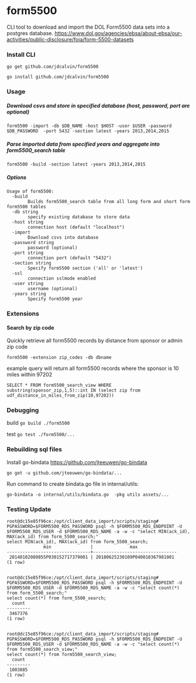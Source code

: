 # form5500
CLI tool to download and import the DOL Form5500 data sets into a postgres database.
https://www.dol.gov/agencies/ebsa/about-ebsa/our-activities/public-disclosure/foia/form-5500-datasets

### Install CLI
`go get github.com/jdcalvin/form5500`

`go install github.com/jdcalvin/form5500`

### Usage
##### Download csvs and store in specified database (host, password, port are optional)
  
  `form5500 -import -db $DB_NAME -host $HOST -user $USER -password $DB_PASSWORD  -port 5432 -section latest -years 2013,2014,2015`
  
##### Parse imported data from specified years and aggregate into form5500_search table 
  `form5500 -build -section latest -years 2013,2014,2015`
  
##### Options
```
Usage of form5500:
  -build
    	Builds form5500_search table from all long form and short form form5500 tables
  -db string
    	specify existing database to store data
  -host string
    	connection host (default "localhost")
  -import
    	Download csvs into database
  -password string
    	password (optional)
  -port string
    	connection port (default "5432")
  -section string
    	Specify form5500 section ('all' or 'latest')
  -ssl
    	connection sslmode enabled
  -user string
    	username (optional)
  -years string
    	Specify form5500 year
  ```

### Extensions
#### Search by zip code
Quickly retrieve all form5500 records by distance from sponsor or admin zip code

`form5500 -extension zip_codes -db dbname`

example query will return all form5500 records where the sponsor is 10 miles within 97202
```
SELECT * FROM form5500_search_view WHERE substring(sponsor_zip,1,5)::int IN (select zip from udf_distance_in_miles_from_zip(10,97202))
```

### Debugging
build `go build ./form5500`

test `go test ./form5500/...`

### Rebuilding sql files
Install go-bindata https://github.com/jteeuwen/go-bindata

`go get -u github.com/jteeuwen/go-bindata/...`

Run command to create bindata.go file in internal/utils:

`go-bindata -o internal/utils/bindata.go  -pkg utils assets/...`

### Testing Update

```
root@dc15e85f96ce:/opt/client_data_import/scripts/staging# PGPASSWORD=$FORM5500_RDS_PASSWORD psql -h $FORM5500_RDS_ENDPOINT -U $FORM5500_RDS_USER -d $FORM5500_RDS_NAME -a -w -c "select MIN(ack_id), MAX(ack_id) from form_5500_search;"
select MIN(ack_id), MAX(ack_id) from form_5500_search;
              min               |              max               
--------------------------------+--------------------------------
 20140102080855P030152717379001 | 20180625230109P040010367981001
(1 row)


root@dc15e85f96ce:/opt/client_data_import/scripts/staging# PGPASSWORD=$FORM5500_RDS_PASSWORD psql -h $FORM5500_RDS_ENDPOINT -U $FORM5500_RDS_USER -d $FORM5500_RDS_NAME -a -w -c "select count(*) from form_5500_search;"
select count(*) from form_5500_search;
  count  
---------
 3467376
(1 row)


root@dc15e85f96ce:/opt/client_data_import/scripts/staging# PGPASSWORD=$FORM5500_RDS_PASSWORD psql -h $FORM5500_RDS_ENDPOINT -U $FORM5500_RDS_USER -d $FORM5500_RDS_NAME -a -w -c "select count(*) from form5500_search_view;"
select count(*) from form5500_search_view;
  count  
---------
 1003885
(1 row)
```
